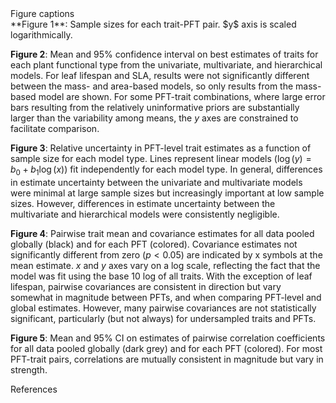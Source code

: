 <div custom-style="Heading, no number">Figure captions</div>

<div custom-style="No indent">
**Figure 1**: Sample sizes for each trait-PFT pair. $y$ axis is scaled logarithmically.

**Figure 2**: Mean and 95% confidence interval on best estimates of traits for each plant functional type from the univariate, multivariate, and hierarchical models.
For leaf lifespan and SLA, results were not significantly different between the mass- and area-based models, so only results from the mass-based model are shown.
For some PFT-trait combinations, where large error bars resulting from the relatively uninformative priors are substantially larger than the variability among means, the $y$ axes are constrained to facilitate comparison.

**Figure 3**: Relative uncertainty in PFT-level trait estimates as a function of sample size for each model type.
Lines represent linear models ($\log(y) = b_0 + b_1 \log(x)$) fit independently for each model type.
In general, differences in estimate uncertainty between the univariate and multivariate models were minimal at large sample sizes but increasingly important at low sample sizes.
However, differences in estimate uncertainty between the multivariate and hierarchical models were consistently negligible.

**Figure 4**: Pairwise trait mean and covariance estimates for all data pooled globally (black) and for each PFT (colored).
Covariance estimates not significantly different from zero ($p < 0.05$) are indicated by x symbols at the mean estimate.
$x$ and $y$ axes vary on a log scale, reflecting the fact that the model was fit using the base 10 log of all traits.
With the exception of leaf lifespan, pairwise covariances are consistent in direction but vary somewhat in magnitude between PFTs, and when comparing PFT-level and global estimates.
However, many pairwise covariances are not statistically significant, particularly (but not always) for undersampled traits and PFTs.

**Figure 5**: Mean and 95% CI on estimates of pairwise correlation coefficients
for all data pooled globally (dark grey) and for each PFT (colored).
For most PFT-trait pairs, correlations are mutually consistent in magnitude but vary in strength.
</div>

<div custom-style="Heading, no number">References</div>
